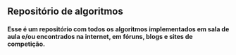 ## Repositório de algoritmos

#### Esse é um repositório com todos os algoritmos implementados em sala de aula e/ou encontrados na internet, em fóruns, blogs e sites de competição.
